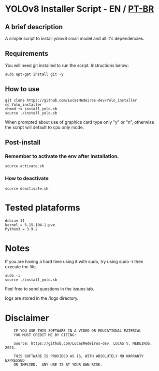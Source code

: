 # YOLOv8 Installer Script - EN / [PT-BR](https://github.com/LucasMedeiros-dev/Yolo_installer/blob/main/LEIA-ME.md)
## A brief description
A simple script to install yolov8 small model and all it's dependencies.
## Requirements
You will need git installed to run the script.
Instructions below:
```
sudo apt-get install git -y
```
## How to use
```
git clone https://github.com/LucasMedeiros-dev/Yolo_installer
cd Yolo_installer
chmod +x install_yolo.sh
source ./install_yolo.sh
```
When prompted about use of graphics card type only "y" or "n", otherwise the script will default to cpu only mode.
## Post-install
### Remember to activate the env after installation.
```
source activate.sh
```
### How to deactivate 
```
source deactivate.sh
```
# Tested plataforms
```
debian 11
kernel = 5.15.104-1-pve
Python3 = 3.9.2
```
# Notes
If you are having a hard time using it with sudo, try using sudo -i then execute the file.
```
sudo -i 
source ./install_yolo.sh
```
Feel free to send questions in the issues tab.

logs are stored in the /logs directory.

# Disclaimer
		IF YOU USE THIS SOFTWARE IN A VIDEO OR EDUCATIONAL MATERIAL
		YOU MUST CREDIT ME BY CITING:
		
		Source: https://github.com/LucasMedeiros-dev, LUCAS V. MEDEIROS, 2023.
		
		THIS SOFTWARE IS PROVIDED AS IS, WITH ABSOLUTELY NO WARRANTY EXPRESSED
		OR IMPLIED.  ANY USE IS AT YOUR OWN RISK. 
